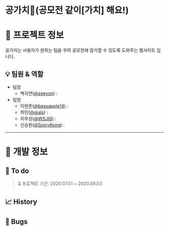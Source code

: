 <!-- 마크다운 사용 방법 참고: https://heropy.blog/2017/09/30/markdown/ -->
# 공가치🤝(공모전 같이[가치] 해요\!)

# 📕 프로젝트 정보

공가치는 사용자가 원하는 팀을 꾸려 공모전에 참가할 수 있도록 도와주는 웹사이트 입니다.

## 💡 팀원 & 역할
<!-- 역할 추후 작성. -->
* 팀장
    * 백지연([@zeeyon](https://github.com/zeeyon)) : 
* 팀원
    * 이현준([@bessapple14](https://github.com/bessapple14)) : 
    * 허민([@gjals](https://github.com/gjals)) : 
    * 지우성([@WSJI0](https://github.com/WSJI0)) : 
    * 신승원([@SpicyKong](https://github.com/SpicyKong)) : 

<!-- 추후에 작성할 내용들.

## 프로젝트 개요

(대개 사람들이 공모전을 참여할 때에는 서로 잘 아는 사람과 팀을 꾸려 참가합니다. 때문에 자신의 전공분야와 다른 팀원을 구하기란 쉽지 않습니다. 게다가 대학에 다니고 있지 않다면 팀을 꾸리기는 더더욱 어려워 집니다. 이러한 문제점을 해결하기 위해 게시판 형식의 사이트도 존재하지만, 익명 게시판의 특성상 신뢰성이 떨어지고 팀원을 찾는 과정이 번거롭다는 단점이 있습니다. 따라서 본 프로젝트에서는 분류 기능과 평점 서비스를 통해 기존의 문제점을 보완하고 팀원을 구하는데에 있어 소모되는 시간과 노력을 최소화 하고자 합니다.)

## 개발환경

```
개발환경 추가
```

## 사용방법

```
사용방법 추가
```

-->

---
# 📗 개발 정보


<!-- To do 작성 양식
* **test1:**

    * simple details
    * simple details

-->
## 🔎 To do
> ⏳ 프로젝트 기간: 2020.07.01 ~ 2020.09.03


<!-- History 작성 양식(마지막 ***까지임)
* **2020.07.02**

    * 추가된 내용1 (@SpicyKong, 승원)
    * 추가된 내용2 (@hongildong, 길동)

***
-->
## 📈 History


<!-- Bugs 작성 양식
* **버전정보/날짜/@닉네임(이름)**
    * 버그 내용


버그를 고쳤다면
1. 해당 버그내용을 delete한다.
2. 해당 버그내용의 양쪽을 물결표시(~) 두 개로 감싸고 @닉네임(이름)추가
1번과 2번중 무엇이 좋을까요?

2번예시
* **버전정보/날짜/@닉네임(이름)**
    * 버그 내용
    ~~* 버그 내용~~ @SpicyKong(승원)
    * 버그 내용

-->
## 🦗 Bugs

<!--

# COPYING / LICENSE	

-->
